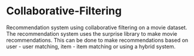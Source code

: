 # Collaborative-Filtering
Recommendation system using collaborative filtering on a movie dataset.
The recommendation system uses the surprise library to make movie recommendations. This can be done to make recommendations based on user - user matching, item - item matching or using a hybrid system.
